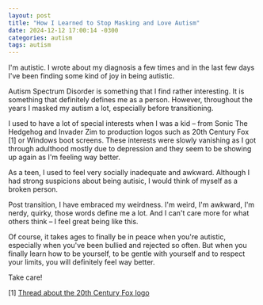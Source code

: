 ```yaml
---
layout: post
title: "How I Learned to Stop Masking and Love Autism"
date: 2024-12-12 17:00:14 -0300
categories: autism
tags: autism
---
```


I'm autistic. I wrote about my diagnosis a few times and in the last few days I've been finding some kind of joy in being autistic. 

Autism Spectrum Disorder is something that I find rather interesting. It is something that definitely defines me as a person. However, throughout
the years I masked my autism a lot, especially before transitioning.

I used to have a lot of special interests when I was a kid – from Sonic The Hedgehog and Invader Zim to production logos such as 20th Century Fox [1]
or Windows boot screens. These interests were slowly vanishing as I got through adulthood mostly due to depression and they seem to be showing up
again as I'm feeling way better. 

As a teen, I used to feel very socially inadequate and awkward. Although I had strong suspicions about being autisic, I would think of myself as a
broken person. 

Post transition, I have embraced my weirdness. I'm weird, I'm awkward, I'm nerdy, quirky, those words define me a lot. And I can't care more
for what others think – I feel great being like this. 

Of course, it takes ages to finally be in peace when you're autistic, especially when you've been bullied and rejected so often.
But when you finally learn how to be yourself, to be gentle with yourself and to respect your limits, you will definitely feel way better.

Take care!

[1] [Thread about the 20th Century Fox logo](https://bsky.app/profile/did:plc:4uo6w6rnt5qnbl5rskgjewhp/post/3ld3bia3scc2b)

